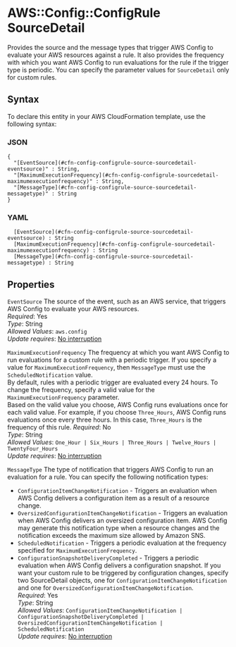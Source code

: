 # AWS::Config::ConfigRule SourceDetail<a name="aws-properties-config-configrule-source-sourcedetails"></a>

Provides the source and the message types that trigger AWS Config to evaluate your AWS resources against a rule\. It also provides the frequency with which you want AWS Config to run evaluations for the rule if the trigger type is periodic\. You can specify the parameter values for `SourceDetail` only for custom rules\. 

## Syntax<a name="aws-properties-config-configrule-source-sourcedetails-syntax"></a>

To declare this entity in your AWS CloudFormation template, use the following syntax:

### JSON<a name="aws-properties-config-configrule-source-sourcedetails-syntax.json"></a>

```
{
  "[EventSource](#cfn-config-configrule-source-sourcedetail-eventsource)" : String,
  "[MaximumExecutionFrequency](#cfn-config-configrule-sourcedetail-maximumexecutionfrequency)" : String,
  "[MessageType](#cfn-config-configrule-source-sourcedetail-messagetype)" : String
}
```

### YAML<a name="aws-properties-config-configrule-source-sourcedetails-syntax.yaml"></a>

```
﻿  [EventSource](#cfn-config-configrule-source-sourcedetail-eventsource) : String
﻿  [MaximumExecutionFrequency](#cfn-config-configrule-sourcedetail-maximumexecutionfrequency) : String
﻿  [MessageType](#cfn-config-configrule-source-sourcedetail-messagetype) : String
```

## Properties<a name="aws-properties-config-configrule-source-sourcedetails-properties"></a>

`EventSource`  <a name="cfn-config-configrule-source-sourcedetail-eventsource"></a>
The source of the event, such as an AWS service, that triggers AWS Config to evaluate your AWS resources\.  
*Required*: Yes  
*Type*: String  
*Allowed Values*: `aws.config`  
*Update requires*: [No interruption](https://docs.aws.amazon.com/AWSCloudFormation/latest/UserGuide/using-cfn-updating-stacks-update-behaviors.html#update-no-interrupt)

`MaximumExecutionFrequency`  <a name="cfn-config-configrule-sourcedetail-maximumexecutionfrequency"></a>
The frequency at which you want AWS Config to run evaluations for a custom rule with a periodic trigger\. If you specify a value for `MaximumExecutionFrequency`, then `MessageType` must use the `ScheduledNotification` value\.  
By default, rules with a periodic trigger are evaluated every 24 hours\. To change the frequency, specify a valid value for the `MaximumExecutionFrequency` parameter\.  
Based on the valid value you choose, AWS Config runs evaluations once for each valid value\. For example, if you choose `Three_Hours`, AWS Config runs evaluations once every three hours\. In this case, `Three_Hours` is the frequency of this rule\. 
*Required*: No  
*Type*: String  
*Allowed Values*: `One_Hour | Six_Hours | Three_Hours | Twelve_Hours | TwentyFour_Hours`  
*Update requires*: [No interruption](https://docs.aws.amazon.com/AWSCloudFormation/latest/UserGuide/using-cfn-updating-stacks-update-behaviors.html#update-no-interrupt)

`MessageType`  <a name="cfn-config-configrule-source-sourcedetail-messagetype"></a>
The type of notification that triggers AWS Config to run an evaluation for a rule\. You can specify the following notification types:  
+  `ConfigurationItemChangeNotification` \- Triggers an evaluation when AWS Config delivers a configuration item as a result of a resource change\.
+  `OversizedConfigurationItemChangeNotification` \- Triggers an evaluation when AWS Config delivers an oversized configuration item\. AWS Config may generate this notification type when a resource changes and the notification exceeds the maximum size allowed by Amazon SNS\.
+  `ScheduledNotification` \- Triggers a periodic evaluation at the frequency specified for `MaximumExecutionFrequency`\.
+  `ConfigurationSnapshotDeliveryCompleted` \- Triggers a periodic evaluation when AWS Config delivers a configuration snapshot\.
If you want your custom rule to be triggered by configuration changes, specify two SourceDetail objects, one for `ConfigurationItemChangeNotification` and one for `OversizedConfigurationItemChangeNotification`\.  
*Required*: Yes  
*Type*: String  
*Allowed Values*: `ConfigurationItemChangeNotification | ConfigurationSnapshotDeliveryCompleted | OversizedConfigurationItemChangeNotification | ScheduledNotification`  
*Update requires*: [No interruption](https://docs.aws.amazon.com/AWSCloudFormation/latest/UserGuide/using-cfn-updating-stacks-update-behaviors.html#update-no-interrupt)